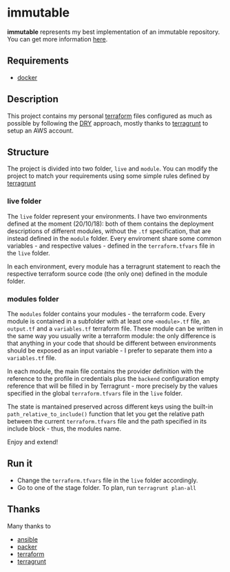 # immutable

**immutable** represents my best implementation of an immutable repository. You can get more information [here](#).

## Requirements

- [docker](https://www.docker.com/)

## Description

This project contains my personal [terraform](https://github.com/hashicorp/terraform) files configured as much as possible by following the [DRY](https://en.wikipedia.org/wiki/Don%27t_repeat_yourself) approach, mostly thanks to [terragrunt](https://github.com/gruntwork-io/terragrunt) to setup an AWS account.

## Structure

The project is divided into two folder, ```live``` and ```module```. You can modify the project to match your requirements using some simple rules defined by [terragrunt](https://github.com/gruntwork-io/terragrunt)

### live folder

The ```live``` folder represent your environments. I have two environments defined at the moment (20/10/18): both of them contains the deployment descriptions of different modules, without the ```.tf``` specification, that are instead defined in the ```module``` folder. Every enviroment share some common variables - and respective values - defined in the ```terraform.tfvars``` file in the ```live``` folder. 

In each environment, every module has a terragrunt statement to reach the respective terraform source code (the only one) defined in the module folder.

### modules folder

The ```modules``` folder contains your modules - the terraform code. Every module is contained in a subfolder with at least one ```<module>.tf``` file, an ```output.tf``` and a ```variables.tf``` terraform file. These module can be written in the same way you usually write a terraform module: the only difference is that anything in your code that should be different between environments should be exposed as an input variable - I prefer to separate them into a ```variables.tf``` file. 

In each module, the main file contains the provider definition with the reference to the profile in credentials plus the ```backend``` configuration empty reference that will be filled in by Terragrunt - more precisely by the values specified in the global ```terraform.tfvars``` file in the ```live``` folder.

The state is mantained preserved across different keys using the built-in ```path_relative_to_include()``` function that let you get the relative path between the current ```terraform.tfvars``` file and the path specified in its include block - thus, the modules name.

Enjoy and extend!

## Run it

- Change the ```terraform.tfvars``` file in the ```live``` folder accordingly.
- Go to one of the stage folder. To plan, run ```terragrunt plan-all```


## Thanks

Many thanks to
- [ansible](https://github.com/ansible/ansible)
- [packer](https://github.com/hashicorp/packer)
- [terraform](https://github.com/hashicorp/terraform)
- [terragrunt](https://github.com/gruntwork-io/terragrunt)
